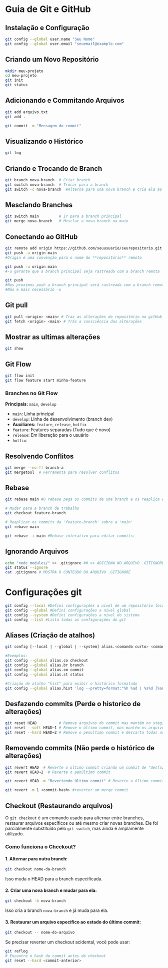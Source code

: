 # Guia de Git e GitHub

## Instalação e Configuração

```sh
git config --global user.name "Seu Nome"
git config --global user.email "seuemail@example.com"
```

## Criando um Novo Repositório

```sh
mkdir meu-projeto
cd meu-projeto
git init
git status
```

## Adicionando e Commitando Arquivos

```sh
git add arquivo.txt
git add .

git commit -m "Mensagem do commit"
```

## Visualizando o Histórico

```sh
git log
```

## Criando e Trocando de Branch

```sh
git branch nova-branch  # Criar branch
git switch nova-branch  # Trocar para a branch
git switch -c nova-branch  #Alterna para uma nova branch e cria ela ao mesmo tempo
```

## Mesclando Branches

```sh
git switch main         # Ir para a branch principal
git merge nova-branch   # Mesclar a nova branch na main
```

## Conectando ao GitHub

```sh
git remote add origin https://github.com/seuusuario/seurepositorio.git
git push -u origin main
#Origin é uma convenção para o nome do **repositório** remoto
```

```sh
git push -u origin main
#-u garante que a branch principal seja rastreada com a branch remota

git push
#Nos proximos push a branch principal será rastreada com a branch remota
#Não é mais necessário -u
```

## Git pull

```sh
git pull <origin> <main> # Traz as alterações do repositório no gitHub
git fetch <origin> <main> # Trás a consciência das alterações
```

## Mostrar as ultimas alterações

```sh
git show
```

## Git Flow

```sh
git flow init
git flow feature start minha-feature
```

### Branches no Git Flow

**Principais:** `main`, `develop`

- `main`: Linha principal
- `develop`: LInha de desenvolvimento (branch dev)
- **Auxiliares:** `feature`, `release`, `hotfix`
- `feature`: Features separadas (Tudo que é novo)
- `release`: Em liberação para o usuário
- `hotfix`:

## Resolvendo Conflitos

```sh
git merge --no-ff branch-a
git mergetool  # Ferramenta para resolver conflitos
```

## Rebase

```sh
git rebase main #O rebase pega os commits de uma branch e os reaplica em outra branch. Isso cria novos commits com novos hashes, mas com o mesmo conteúdo.

# Mudar para a branch de trabalho
git checkout feature-branch

# Reaplicar os commits da 'feature-branch' sobre a 'main'
git rebase main

git rebase -i main #Rebase interativo para editar commits:

```

## Ignorando Arquivos

```sh
echo "node_modules/" >> .gitignore ## >> ADICIONA NO ARQUIVO .GITIGNORE > SOBRESCREVE O ARQUIVO
git status --ignore
cat .gitignore # MOSTRA O CONTEÚDO DO ARQUIVO .GITIGNORE
```

# Configurações git

```sh
git config --local #Defini configurações a nivel de um repositório local
git config --global #Defini configurações a nivel global
git config --system #Defini configurações a nivel do sistema
git config --list #Lista todas as configurações do git
```

## Aliases (Criação de atalhos)

```sh
git config [--local | --global | --system] alias.<comando curto> <comando longo

#Exemplos:
git config --global alias.co checkout
git config --global alias.br branch
git config --global alias.cm commit
git config --global alias.st status

#Criação de atalho "hist" para exibir o histórico formatado
git config --global alias.hist 'log --pretty=format:"%h %ad | %s%d [%an]" --graph --date=short'
```

## Desfazendo commits (Perde o historico de alterações)

```sh
git reset HEAD          # Remove arquivos do commit mas mantém no staging (não desfaz o commit)
git reset --soft HEAD~1 # Remove o último commit, mas mantém os arquivos no staging
git reset --hard HEAD~2 # Remove o penúltimo commit e descarta todas as mudanças (irrevogável)

```

## Removendo commits (Não perde o histórico de alterações)

```sh
git revert HEAD  # Reverte o último commit criando um commit de "desfazer"
git revert HEAD~2  # Reverte o penúltimo commit

git revert HEAD -m "Revertendo último commit" # Reverte o último commit com uma mensagem personalizada

git revert -m 1 <commit-hash> #reverter um merge commit
```

## Checkout (Restaurando arquivos)

O `git checkout` é um comando usado para alternar entre branches, restaurar arquivos específicos ou até mesmo criar novas branches. Ele foi parcialmente substituído pelo `git switch`, mas ainda é amplamente utilizado.

### Como funciona o Checkout?

#### 1. Alternar para outra branch:

```sh
git checkout nome-da-branch
```

Isso muda o HEAD para a branch especificada.

#### 2. Criar uma nova branch e mudar para ela:

```sh
git checkout -b nova-branch
```

Isso cria a branch `nova-branch` e já muda para ela.

#### 3. Restaurar um arquivo específico ao estado do último commit:

```sh
git checkout -- nome-do-arquivo
```

Se precisar reverter um checkout acidental, você pode usar:

```sh
git reflog
# Encontre o hash do commit antes do checkout
git reset --hard <commit-anterior>
```


